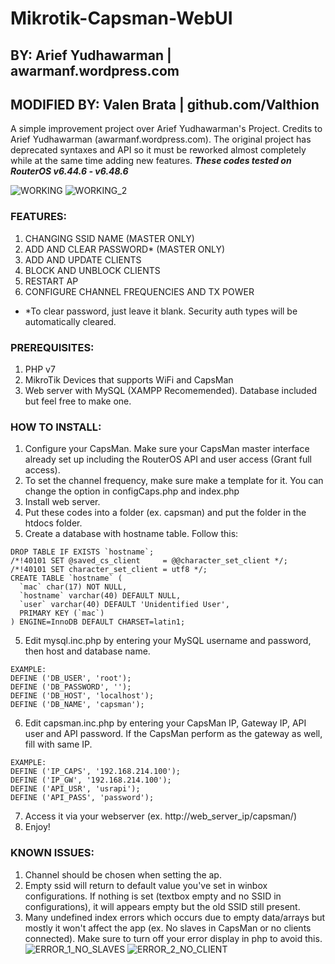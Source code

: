 # Mikrotik-Capsman-WebUI

## BY: Arief Yudhawarman | awarmanf.wordpress.com
## MODIFIED BY: Valen Brata | github.com/Valthion

A simple improvement project over Arief Yudhawarman's Project. Credits to Arief Yudhawarman (awarmanf.wordpress.com).
The original project has deprecated syntaxes and API so it must be reworked almost completely while at the same time adding new features.
***These codes tested on RouterOS v6.44.6 - v6.48.6***

![WORKING](https://user-images.githubusercontent.com/65765848/153013685-f47b0720-f6e7-4104-80bd-115b6f2a56e1.png)
![WORKING_2](https://user-images.githubusercontent.com/65765848/153013716-33d0db18-f846-453e-9201-cf5a5c140a9f.png)

### FEATURES:
1. CHANGING SSID NAME (MASTER ONLY)
2. ADD AND CLEAR PASSWORD* (MASTER ONLY)
3. ADD AND UPDATE CLIENTS
4. BLOCK AND UNBLOCK CLIENTS
5. RESTART AP
6. CONFIGURE CHANNEL FREQUENCIES AND TX POWER
- *To clear password, just leave it blank. Security auth types will be automatically cleared.

### PREREQUISITES:
1. PHP v7
2. MikroTik Devices that supports WiFi and CapsMan
3. Web server with MySQL (XAMPP Recomemended). Database included but feel free to make one.

### HOW TO INSTALL:
1. Configure your CapsMan. Make sure your CapsMan master interface already set up including the RouterOS API and user access (Grant full access).
2. To set the channel frequency, make sure make a template for it. You can change the option in configCaps.php and index.php
3. Install web server.
4. Put these codes into a folder (ex. capsman) and put the folder in the htdocs folder.
5. Create a database with hostname table. Follow this:
```
DROP TABLE IF EXISTS `hostname`;
/*!40101 SET @saved_cs_client     = @@character_set_client */;
/*!40101 SET character_set_client = utf8 */;
CREATE TABLE `hostname` (
  `mac` char(17) NOT NULL,
  `hostname` varchar(40) DEFAULT NULL,
  `user` varchar(40) DEFAULT 'Unidentified User',
  PRIMARY KEY (`mac`)
) ENGINE=InnoDB DEFAULT CHARSET=latin1;
```
5. Edit mysql.inc.php by entering your MySQL username and password, then host and database name.
```
EXAMPLE:
DEFINE ('DB_USER', 'root');
DEFINE ('DB_PASSWORD', '');
DEFINE ('DB_HOST', 'localhost');
DEFINE ('DB_NAME', 'capsman');
```
6. Edit capsman.inc.php by entering your CapsMan IP, Gateway IP, API user and API password. If the CapsMan perform as the gateway as well, fill with same IP.
```
EXAMPLE:
DEFINE ('IP_CAPS', '192.168.214.100');
DEFINE ('IP_GW', '192.168.214.100');
DEFINE ('API_USR', 'usrapi');
DEFINE ('API_PASS', 'password');
```
7. Access it via your webserver (ex. http://web_server_ip/capsman/)
8. Enjoy!

### KNOWN ISSUES:
1. Channel should be chosen when setting the ap.
2. Empty ssid will return to default value you've set in winbox configurations. If nothing is set (textbox empty and no SSID in configurations), it will appears empty but the old SSID still present.
3. Many undefined index errors which occurs due to empty data/arrays but mostly it won't affect the app (ex. No slaves in CapsMan or no clients connected). Make sure to turn off your error display in php to avoid this.
![ERROR_1_NO_SLAVES](https://user-images.githubusercontent.com/65765848/153013578-38920021-43a4-487c-984c-72a2a3122561.png)
![ERROR_2_NO_CLIENT](https://user-images.githubusercontent.com/65765848/153013600-31713556-4ce1-4d6f-825c-07fe742b3bee.png)
